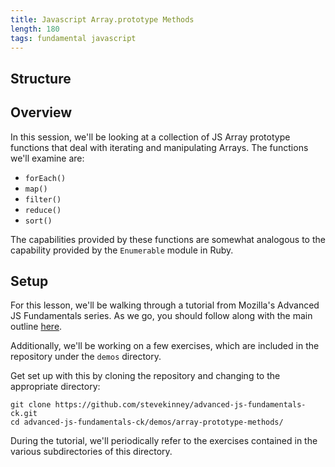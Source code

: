 ```yaml
---
title: Javascript Array.prototype Methods
length: 180
tags: fundamental javascript
---
```


## Structure

## Overview

In this session, we'll be looking at a collection of JS Array prototype functions
that deal with iterating and manipulating Arrays. The functions we'll examine are:

* `forEach()`
* `map()`
* `filter()`
* `reduce()`
* `sort()`

The capabilities provided by these functions are somewhat analogous to the
capability provided by the `Enumerable` module in Ruby.

## Setup

For this lesson, we'll be walking through a tutorial from Mozilla's Advanced
JS Fundamentals series. As we go, you should follow along with the main outline [here](https://github.com/mdn/advanced-js-fundamentals-ck/blob/gh-pages/tutorials/01-array-prototype-methods/README.md).

Additionally, we'll be working on a few exercises, which are included in the repository
under the `demos` directory.

Get set up with this by cloning the repository and changing to the appropriate directory:

```
git clone https://github.com/stevekinney/advanced-js-fundamentals-ck.git
cd advanced-js-fundamentals-ck/demos/array-prototype-methods/
```

During the tutorial, we'll periodically refer to the exercises contained in the various
subdirectories of this directory.
